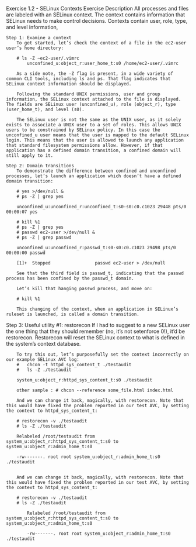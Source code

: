 Exercise 1.2 - SELinux Contexts
    Exercise Description
        All processes and files are labeled with an SELinux context. The context contains information that SELinux needs to make control decisions. Contexts contain user, role, type, and level information,

    Step 1: Examine a context
        To get started, let’s check the context of a file in the ec2-user user’s home directory:

        # ls -Z ~ec2-user/.vimrc
            unconfined_u:object_r:user_home_t:s0 /home/ec2-user/.vimrc

        As a side note, the -Z flag is present, in a wide variety of common CLI tools, including ls and ps. That flag indicates that SELinux context information should be displayed.

        Following the standard UNIX permissions, user and group information, the SELinux context attached to the file is displayed. The fields are SELinux user (unconfined_u), role (object_r), type (user_home_t), and level (s0).

        The SELinux user is not the same as the UNIX user, as it solely exists to associate a UNIX user to a set of roles. This allows UNIX users to be constrained by SELinux policy. In this case the unconfined_u user means that the user is mapped to the default SELinux login. This means that the user is allowed to launch any application that standard filesystem permissions allow. However, if that application has a defined domain transition, a confined domain will still apply to it.

    Step 2: Domain transitions
        To demonstrate the difference between confined and unconfined processes, let’s launch an application which doesn’t have a defined domain transition:

        # yes >/dev/null &
        # ps -Z | grep yes

        unconfined_u:unconfined_r:unconfined_t:s0-s0:c0.c1023 29448 pts/0 00:00:07 yes

        # kill %1
        # ps -Z | grep yes
        # passwd ec2-user >/dev/null &
        # ps -Z | grep passwd

        unconfined_u:unconfined_r:passwd_t:s0-s0:c0.c1023 29498 pts/0 00:00:00 passwd

        [1]+  Stopped                 passwd ec2-user > /dev/null

        See that the third field is passwd_t, indicating that the passwd process has been confined by the passwd_t domain.

        Let’s kill that hanging passwd process, and move on:

        # kill %1

        This changing of the context, when an application in SELinux’s ruleset is launched, is called a domain transition.

Step 3: Useful utility #1: restorecon
        If I had to suggest to a new SELinux user the one thing that they should remember (no, it’s not setenforce 0!), it’d be restorecon. Restorecon will reset the SELinux context to what is defined in the system’s context database.

        To try this out, let’s purposefully set the context incorrectly on our example SELinux AVC log:
        #   chcon -t httpd_sys_content_t ./testaudit
        #   ls -Z ./testaudit

        system_u:object_r:httpd_sys_content_t:s0 ./testaudit

        other sample : # chcon --reference some_file.html index.html

        And we can change it back, magically, with restorecon. Note that this would have fixed the problem reported in our test AVC, by setting the context to httpd_sys_content_t:

        # restorecon -v ./testaudit
        # ls -Z ./testaudit
        
        Relabeled /root/testaudit from system_u:object_r:httpd_sys_content_t:s0 to system_u:object_r:admin_home_t:s0

        -rw-------. root root system_u:object_r:admin_home_t:s0 ./testaudit


        And we can change it back, magically, with restorecon. Note that this would have fixed the problem reported in our test AVC, by setting the context to httpd_sys_content_t:

        # restorecon -v ./testaudit
        # ls -Z ./testaudit
        
            Relabeled /root/testaudit from system_u:object_r:httpd_sys_content_t:s0 to system_u:object_r:admin_home_t:s0

            -rw-------. root root system_u:object_r:admin_home_t:s0 ./testaudit